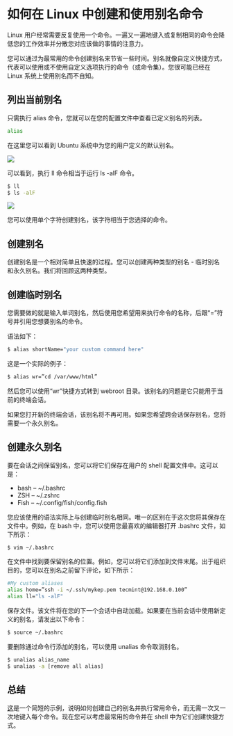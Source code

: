 # 如何在 Linux 中创建和使用别名命令

Linux 用户经常需要反复使用一个命令。一遍又一遍地键入或复制相同的命令会降低您的工作效率并分散您对应该做的事情的注意力。

您可以通过为最常用的命令创建别名来节省一些时间。别名就像自定义快捷方式，代表可以使用或不使用自定义选项执行的命令（或命令集）。您很可能已经在 Linux 系统上使用别名而不自知。



## 列出当前别名

只需执行 alias 命令，您就可以在您的配置文件中查看已定义别名的列表。

```sh
alias
```

在这里您可以看到 Ubuntu 系统中为您的用户定义的默认别名。

![](https://s2.loli.net/2023/07/20/pDrj4BEq2XihbnR.png)



可以看到，执行 ll 命令相当于运行 ls -alF 命令。

```sh
$ ll
$ ls -alF
```

![](https://s2.loli.net/2023/07/20/vo3z1VwnQpSZCDL.png)



您可以使用单个字符创建别名，该字符相当于您选择的命令。



## 创建别名

创建别名是一个相对简单且快速的过程。您可以创建两种类型的别名 - 临时别名和永久别名。我们将回顾这两种类型。



## 创建临时别名

您需要做的就是输入单词别名，然后使用您希望用来执行命令的名称，后跟“=”符号并引用您想要别名的命令。

语法如下：

```sh
$ alias shortName="your custom command here"
```

这是一个实际的例子：

```sh
$ alias wr=”cd /var/www/html”
```

然后您可以使用“wr”快捷方式转到 webroot 目录。该别名的问题是它只能用于当前的终端会话。

如果您打开新的终端会话，该别名将不再可用。如果您希望跨会话保存别名，您将需要一个永久别名。



## 创建永久别名

要在会话之间保留别名，您可以将它们保存在用户的 shell 配置文件中。这可以是：

- bash – ~/.bashrc
- ZSH – ~/.zshrc
- Fish – ~/.config/fish/config.fish

您应该使用的语法实际上与创建临时别名相同。唯一的区别在于这次您将其保存在文件中。例如，在 bash 中，您可以使用您最喜欢的编辑器打开 .bashrc 文件，如下所示：

```sh
$ vim ~/.bashrc
```

在文件中找到要保留别名的位置。例如，您可以将它们添加到文件末尾。出于组织目的，您可以在别名之前留下评论，如下所示：

```sh
#My custom aliases
alias home=”ssh -i ~/.ssh/mykep.pem tecmint@192.168.0.100”
alias ll="ls -alF"
```

保存文件。该文件将在您的下一个会话中自动加载。如果要在当前会话中使用新定义的别名，请发出以下命令：

```sh
$ source ~/.bashrc
```

要删除通过命令行添加的别名，可以使用 unalias 命令取消别名。

```sh
$ unalias alias_name
$ unalias -a [remove all alias]
```



## 总结

[这](https://www.tecmint.com/create-alias-in-linux/ "Source")是一个简短的示例，说明如何创建自己的别名并执行常用命令，而无需一次又一次地键入每个命令。现在您可以考虑最常用的命令并在 shell 中为它们创建快捷方式。